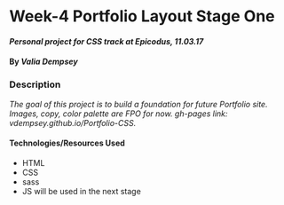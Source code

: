 # Week-4 Portfolio Layout Stage One

#### _Personal project for CSS track at Epicodus, 11.03.17_

#### By _**Valia Dempsey**_

### Description
_The goal of this project is to build a foundation for future Portfolio site. Images, copy, color palette are FPO for now. gh-pages link: vdempsey.github.io/Portfolio-CSS._



#### Technologies/Resources Used

* HTML
* CSS
* sass
* JS will be used in the next stage
